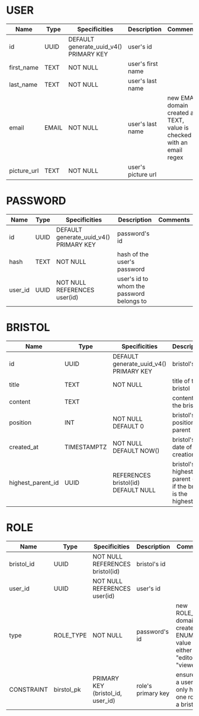 # USER

| Name        | Type  | Specificities                          | Description        | Comments                                                               |
| ----------- | ----- | -------------------------------------- | ------------------ | ---------------------------------------------------------------------- |
| id          | UUID  | DEFAULT generate_uuid_v4() PRIMARY KEY | user's id          |                                                                        |
| first_name  | TEXT  | NOT NULL                               | user's first name  |                                                                        |
| last_name   | TEXT  | NOT NULL                               | user's last name   |                                                                        |
| email       | EMAIL | NOT NULL                               | user's last name   | new EMAIL domain created as TEXT, value is checked with an email regex |
| picture_url | TEXT  | NOT NULL                               | user's picture url |                                                                        |

# PASSWORD

| Name    | Type | Specificities                          | Description                               | Comments |
| ------- | ---- | -------------------------------------- | ----------------------------------------- | -------- |
| id      | UUID | DEFAULT generate_uuid_v4() PRIMARY KEY | password's id                             |          |
| hash    | TEXT | NOT NULL                               | hash of the user's password               |          |
| user_id | UUID | NOT NULL REFERENCES user(id)           | user's id to whom the password belongs to |          |

# BRISTOL

| Name              | Type        | Specificities                          | Description                                                   | Comments |
| ----------------- | ----------- | -------------------------------------- | ------------------------------------------------------------- | -------- |
| id                | UUID        | DEFAULT generate_uuid_v4() PRIMARY KEY | bristol's id                                                  |          |
| title             | TEXT        | NOT NULL                               | title of the bristol                                          |          |
| content           | TEXT        |                                        | content if the bristol                                        |          |
| position          | INT         | NOT NULL DEFAULT 0                     | bristol's position in parent                                  |          |
| created_at        | TIMESTAMPTZ | NOT NULL DEFAULT NOW()                 | bristol's date of creation                                    |          |
| highest_parent_id | UUID        | REFERENCES bristol(id) DEFAULT NULL    | bristol's highest parent (null if the bristol is the highest) |          |

# ROLE

| Name       | Type       | Specificities                     | Description        | Comments                                                                   |
| ---------- | ---------- | --------------------------------- | ------------------ | -------------------------------------------------------------------------- |
| bristol_id | UUID       | NOT NULL REFERENCES bristol(id)   | bristol's id       |                                                                            |
| user_id    | UUID       | NOT NULL REFERENCES user(id)      | user's id          |                                                                            |
| type       | ROLE_TYPE  | NOT NULL                          | password's id      | new ROLE_TYPE domain created as ENUM, value is either "editor" or "viewer" |
| CONSTRAINT | birstol_pk | PRIMARY KEY (bristol_id, user_id) | role's primary key | ensure that a user can only have one role for a bristol                    |
